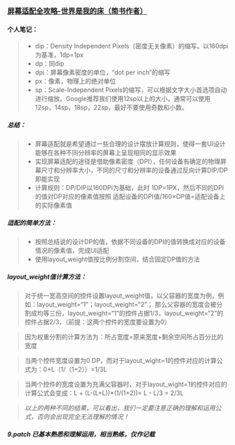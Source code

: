 ### [屏幕适配全攻略-世界是我的床（简书作者）](http://www.jianshu.com/p/6319e43572fa)

#### 个人笔记：
> * dip：Density Independent Pixels（密度无关像素）的缩写。以160dpi为基准，1dp=1px
> * dp：同dip
> * dpi：屏幕像素密度的单位，“dot per inch”的缩写
> * px：像素，物理上的绝对单位
> * sp：Scale-Independent Pixels的缩写，可以根据文字大小首选项自动进行缩放。Google推荐我们使用12sp以上的大小，通常可以使用12sp，14sp，18sp，22sp，最好不要使用奇数和小数。

##### 总结：
> * 屏幕适配就是希望通过一些合理的设计摆放计算规则，使得一套UI设计能够在各种不同分辨率的屏幕上呈现相同的显示效果
> * 实现屏幕适配的途径是借助像素密度（DPI），任何设备有确定的物理屏幕尺寸和分辨率大小，不同的尺寸和分辨率的设备通过反向计算DIP/DP即能实现
> * 计算规则：DP/DIP以160DPI为基础，此时 1DP=1PX，然后不同的DPI的值对DP对应的像素值按照 适配设备的DPI值/160×DP值=适配设备上的实际像素值 

##### 适配的简单方法：
> * 按照总结说的设计DP的值，依据不同设备的DPI的值转换成对应的设备情况的像素值，完成UI适配
> * 使用layout_weight值按比例分割空间，结合固定DP值的方法

##### layout_weight值计算方法：
> 对于统一宽高空间的控件设置layout_weight值，以父容器的宽度为例，例如：layout_weight=“1”；layout_weight=“2”；
> 那么父容器的宽度会被分割成均等三份，layout_weight=“1”的控件占据1/3，layout_weight=“2”的控件占据2/3，（前提：这两个控件的宽度要设置为0）

> 因为权重分割的计算方法为：所占宽度=原来宽度+剩余空间所占百分比的宽度

> 当两个控件宽度设置为0 DP，而对于layout_wight=1的控件对应的计算公式为：0+L（1/（1+2））=1/3L

> 当两个控件的宽度设置为充满父容器时，对于layout_wight=1的控件对应的计算公式会变成：L + (L-(L+L))*(1/(1+2))= L - L/3 = 2/3L 

> *以上的两种不同的结果，可以看出，我们一定要注意正确的理解和运用公式，否则会出现完全无法理解的情况！*

##### 9.patch 已基本熟悉和理解运用，相当熟练，仅作记载

